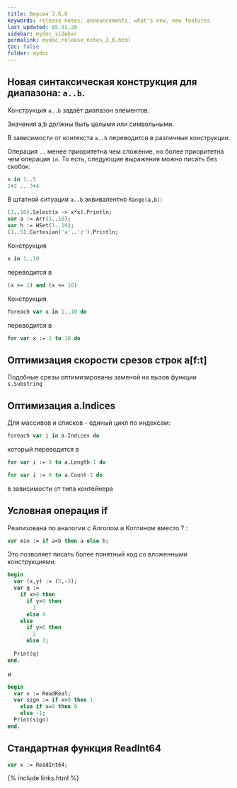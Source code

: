 ```yaml
---
title: Версия 3.6.0
keywords: release notes, announcements, what's new, new features
last_updated: 05.01.20
sidebar: mydoc_sidebar
permalink: mydoc_release_notes_3_6.html
toс: false
folder: mydoc
---
```


## Новая синтаксическая конструкция для диапазона: `a..b`. 

Конструкция `a..b` задаёт диапазон элементов.

Значения a,b должны быть целыми или символьными.

В зависимости от контекста `a..b` переводится в различные конструкции. 

Операция `..` менее приоритетна чем сложение, но более приоритетна чем операция `in`.
То есть, следующие выражения можно писать без скобок:
```pascal 
x in 1..5
1+2 .. 3+4
```

В штатной ситуации `a..b` эквивалентно `Range(a,b)`:
```pascal  
(1..10).Select(x -> x*x).Println;
var a := Arr(1..10);
var h := HSet(1..10);
(1..5).Cartesian('a'..'z').Println;
```

Конструкция 
```pascal  
x in 1..10
```
переводится в 
```pascal
(x >= 1) and (x <= 10)
```

Конструкция 
```pascal  
foreach var x in 1..10 do
```
переводится в 
```pascal
for var x := 1 to 10 do
```

## Оптимизация скорости срезов строк a[f:t]

Подобные срезы оптимизированы заменой на вызов функции `s.Substring`

## Оптимизация a.Indices

Для массивов и списков - единый цикл по индексам:
```pascal
foreach var i in a.Indices do
```
который переводится в 
```pascal
for var i := 0 to a.Length-1 do

for var i := 0 to a.Count-1 do
```
в зависимости от типа контейнера

## Условная операция if

Реализована по аналогии с Алголом и Котлином вместо ? :
```pascal
var min := if a<b then a else b;
```
Это позволяет писать более понятный код со вложенными конструкциями:
```pascal
begin
  var (x,y) := (5,-3);
  var q := 
    if x>0 then
      if y>0 then
        1
      else 4
    else
      if y>0 then
        2
      else 3;
        
  Print(q)
end.
```
и
```pascal
begin
  var x := ReadReal;
  var sign := if x>0 then 1
    else if x=0 then 0
    else -1;
  Print(sign)
end.
```

## Стандартная функция ReadInt64

```pascal
var x := ReadInt64;
```


{% include links.html %}
